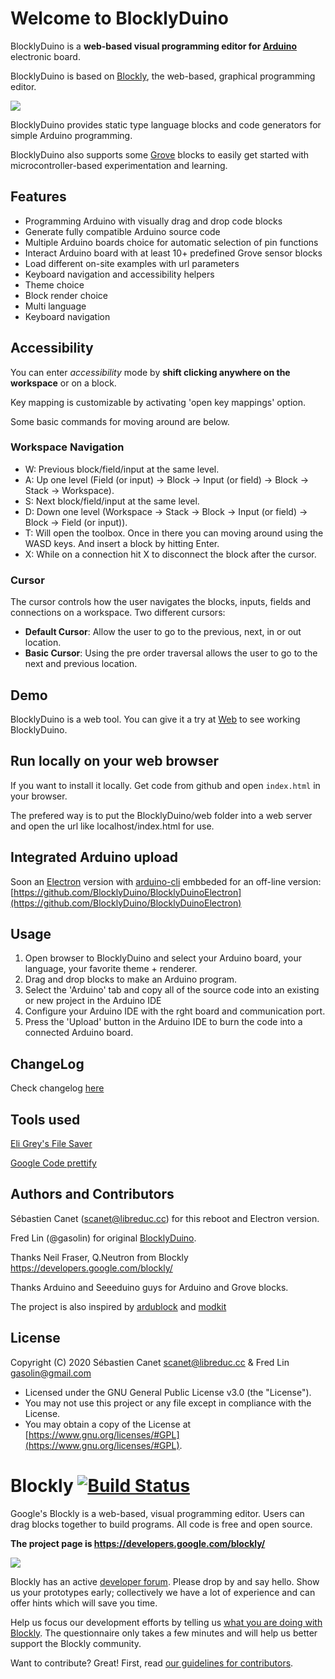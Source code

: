 # Welcome to BlocklyDuino

BlocklyDuino is a **web-based visual programming editor for [Arduino](http://www.arduino.cc/)** electronic board.

BlocklyDuino is based on [Blockly](https://developers.google.com/blockly/), the web-based, graphical programming editor.

![](https://github.com/BlocklyDuino/BlocklyDuino-v2/blob/master/blocklyduino/media/logo_built_on.png)

BlocklyDuino provides static type language blocks and code generators for simple Arduino programming.

BlocklyDuino also supports some [Grove](http://wiki.seeedstudio.com/Grove_System/) blocks to easily get started with microcontroller-based experimentation and learning.

## Features

* Programming Arduino with visually drag and drop code blocks
* Generate fully compatible Arduino source code
* Multiple Arduino boards choice for automatic selection of pin functions
* Interact Arduino board with at least 10+ predefined Grove sensor blocks
* Load different on-site examples with url parameters
* Keyboard navigation and accessibility helpers
* Theme choice
* Block render choice
* Multi language
* Keyboard navigation

## Accessibility

You can enter _accessibility_ mode by **shift clicking anywhere on the workspace** or on a block.

Key mapping is customizable by activating 'open key mappings' option.

Some basic commands for moving around are below.  


### Workspace Navigation

-   W: Previous block/field/input at the same level.
-   A: Up one level (Field (or input) -> Block -> Input (or field) -> Block -> Stack -> Workspace).
-   S: Next block/field/input at the same level.
-   D: Down one level (Workspace -> Stack -> Block -> Input (or field) -> Block -> Field (or input)).
-   T: Will open the toolbox. Once in there you can moving around using the WASD keys. And insert a block by hitting Enter.
-   X: While on a connection hit X to disconnect the block after the cursor.

### Cursor 
The cursor controls how the user navigates the blocks, inputs, fields and connections on a workspace. Two different cursors:  

-   **Default Cursor**: Allow the user to go to the previous, next, in or out location.
-   **Basic Cursor**: Using the pre order traversal allows the user to go to the next and previous location.


## Demo

BlocklyDuino is a web tool. You can give it a try at
[Web](https://blocklyduino.github.io/BlocklyDuino-v2/) to see working BlocklyDuino.

## Run locally on your web browser

If you want to install it locally. Get code from github and open `index.html` in your browser.

The prefered way is to put the BlocklyDuino/web folder into a web server and open the url like localhost/index.html for use.

## Integrated Arduino upload

Soon an [Electron](https://www.electronjs.org/) version with [arduino-cli](https://github.com/arduino/arduino-cli) embbeded for an off-line version: [https://github.com/BlocklyDuino/BlocklyDuinoElectron](https://github.com/BlocklyDuino/BlocklyDuinoElectron)

## Usage

1. Open browser to BlocklyDuino and select your Arduino board, your language, your favorite theme + renderer.
2. Drag and drop blocks to make an Arduino program.
3. Select the 'Arduino' tab and copy all of the source code into an existing or new project in the Arduino IDE
4. Configure your Arduino IDE with the rght board and communication port.
5. Press the 'Upload' button in the Arduino IDE to burn the code into a connected Arduino board.

## ChangeLog

Check changelog [here](https://github.com/BlocklyDuino/BlocklyDuino/blob/master/CHANGELOG.txt)

## Tools used

[Eli Grey's File Saver](https://github.com/eligrey/FileSaver.js/)

[Google Code prettify](https://github.com/google/code-prettify)


## Authors and Contributors

Sébastien Canet ([scanet@libreduc.cc](scanet@libreduc.cc)) for this reboot and Electron version.

Fred Lin (@gasolin) for original [BlocklyDuino](https://github.com/BlocklyDuino/BlocklyDuino).

Thanks Neil Fraser, Q.Neutron from Blockly https://developers.google.com/blockly/

Thanks Arduino and Seeeduino guys for Arduino and Grove blocks.

The project is also inspired by [ardublock](https://github.com/taweili/ardublock) and [modkit](http://www.modk.it/)

## License

Copyright (C) 2020 Sébastien Canet scanet@libreduc.cc & Fred Lin gasolin@gmail.com
-   Licensed under the GNU General Public License v3.0 (the "License").
-   You may not use this project or any file except in compliance with the License.
-   You may obtain a copy of the License at    [https://www.gnu.org/licenses/#GPL](https://www.gnu.org/licenses/#GPL).

# Blockly [![Build Status]( https://travis-ci.org/google/blockly.svg?branch=master)](https://travis-ci.org/google/blockly)


Google's Blockly is a web-based, visual programming editor.  Users can drag blocks together to build programs.  All code is free and open source.

**The project page is https://developers.google.com/blockly/**

![](https://developers.google.com/blockly/images/sample.png)

Blockly has an active [developer forum](https://groups.google.com/forum/#!forum/blockly). Please drop by and say hello. Show us your prototypes early; collectively we have a lot of experience and can offer hints which will save you time.

Help us focus our development efforts by telling us [what you are doing with Blockly](https://developers.google.com/blockly/registration). The questionnaire only takes
a few minutes and will help us better support the Blockly community.

Want to contribute? Great! First, read [our guidelines for contributors](https://developers.google.com/blockly/guides/modify/contributing).
